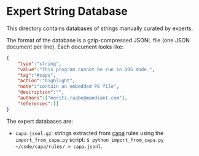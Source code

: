 # Expert String Database

This directory contains databases of strings manually curated by experts.

The format of the database is a gzip-compressed JSONL file (one JSON document per line).
Each document looks like:

```json
{
    "type":"string",
    "value":"This program cannot be run in DOS mode.",
    "tag":"#capa",
    "action":"highlight",
    "note":"contain an embedded PE file",
    "description":"",
    "authors":["moritz.raabe@mandiant.com"],
    "references":[]
}
```

The expert databases are:

  - `capa.jsonl.gz`: strings extracted from [capa](https://github.com/mandiant/capa) rules using the `import_from_capa.py` script: `$ python import_from_capa.py ~/code/capa/rules/ > capa.jsonl`.
